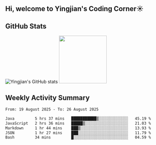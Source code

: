 ## Hi, welcome to Yingjian's Coding Corner☀️

## GitHub Stats
![Yingjian's GitHub stats](https://github-readme-stats.vercel.app/api?username=BigBigBai&show_icons=true&hide=stars,issues&hide_border=true&theme=merko&bg_color=00000000)
<img height="150em" src="https://github-readme-stats.vercel.app/api/top-langs/?username=BigBigBai&layout=compact&hide_border=true&theme=merko&bg_color=00000000"/>

## Weekly Activity Summary

<!--START_SECTION:waka-->

```txt
From: 19 August 2025 - To: 26 August 2025

Java         5 hrs 37 mins   ███████████▒░░░░░░░░░░░░░   45.19 %
JavaScript   2 hrs 36 mins   █████▒░░░░░░░░░░░░░░░░░░░   21.03 %
Markdown     1 hr 44 mins    ███▒░░░░░░░░░░░░░░░░░░░░░   13.93 %
JSON         1 hr 27 mins    ███░░░░░░░░░░░░░░░░░░░░░░   11.79 %
Bash         34 mins         █░░░░░░░░░░░░░░░░░░░░░░░░   04.59 %
```

<!--END_SECTION:waka-->


